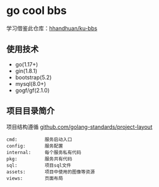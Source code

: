 # go cool bbs

学习借鉴此仓库：[hhandhuan/ku-bbs](https://github.com/hhandhuan/ku-bbs)

## 使用技术

- go(1.17+)
- gin(1.8.1)
- bootstrap(5.2)
- mysql(8.0+)
- gogf/gf(2.1.0)

## 项目目录简介

项目结构遵循 [github.com/golang-standards/project-layout](https://github.com/golang-standards/project-layout)

```
cmd:          服务启动入口
config:       服务配置
internal:     每个服务私有代码
pkg:          服务共有代码
sql:          项目sql文件
assets:       项目中使用的图像等资源
views:        页面布局
```

<!-- ## 安装部署 -->

<!-- ## 服务简介 -->

<!-- ## FAQ -->
